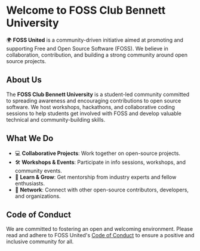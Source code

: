 # Welcome to FOSS Club Bennett University

🌍 **FOSS United** is a community-driven initiative aimed at promoting and supporting Free and Open Source Software (FOSS). We believe in collaboration, contribution, and building a strong community around open source projects.

## About Us

The **FOSS Club Bennett University** is a student-led community committed to spreading awareness and encouraging contributions to open source software. We host workshops, hackathons, and collaborative coding sessions to help students get involved with FOSS and develop valuable technical and community-building skills.

## What We Do
- 💻 **Collaborative Projects**: Work together on open-source projects.
- 🛠 **Workshops & Events**: Participate in info sessions, workshops, and community events.
- 🌱 **Learn & Grow**: Get mentorship from industry experts and fellow enthusiasts.
- 🤝 **Network**: Connect with other open-source contributors, developers, and organizations.

## Code of Conduct
We are committed to fostering an open and welcoming environment. Please read and adhere to FOSS United's [Code of Conduct](https://fossunited.org/code-of-conduct) to ensure a positive and inclusive community for all.

